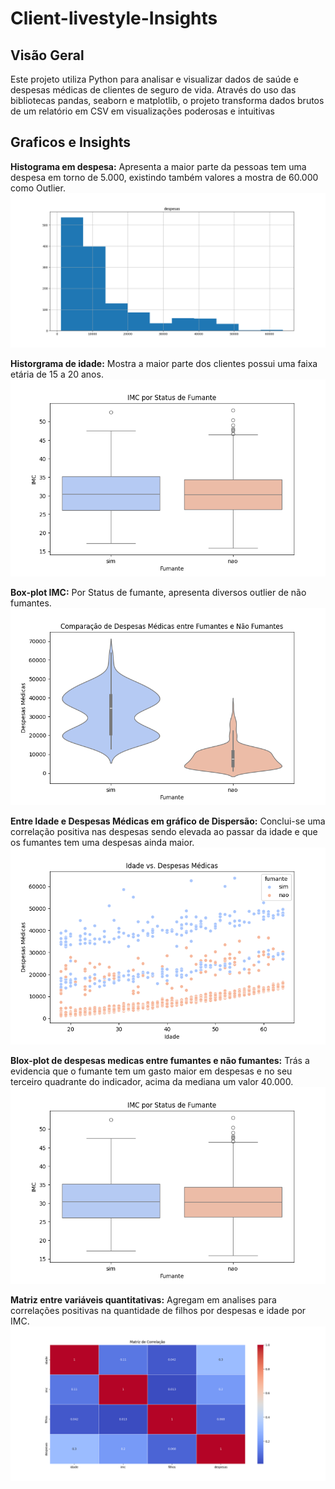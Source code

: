 # Client-livestyle-Insights

## Visão Geral
Este projeto utiliza Python para analisar e visualizar dados de saúde e despesas médicas de clientes de seguro de vida. Através do uso das bibliotecas pandas, seaborn e matplotlib, o projeto transforma dados brutos de um relatório em CSV em visualizações poderosas e intuitivas

## Graficos e Insights
**Histograma em despesa:** Apresenta a maior parte da pessoas tem uma despesa em torno de 5.000, existindo também valores a mostra de 60.000 como Outlier.
![alt text](<hist despesas-1.png>)

**Historgrama de idade:** Mostra a maior parte dos clientes possui uma faixa etária de 15 a 20 anos.
![alt text](<boxp imc por fum-1.png>)

**Box-plot IMC:** Por Status de fumante, apresenta diversos outlier de não fumantes.
![alt text](<box por fum-1.png>)

**Entre Idade e Despesas Médicas em gráfico de Dispersão:** Conclui-se uma correlação positiva nas despesas sendo elevada ao passar da idade e que os fumantes tem uma despesas ainda maior.
![alt text](disp-1.png)

**Blox-plot de despesas medicas entre fumantes e não fumantes:** Trás a evidencia que o fumante tem um gasto maior em despesas e no seu terceiro quadrante do indicador, acima da mediana um valor 40.000.
![alt text](<boxp imc por fum-2.png>)

**Matriz entre variáveis quantitativas:** Agregam em analises para correlações positivas na quantidade de filhos por despesas e idade por IMC.
![alt text](matrx-1.png)